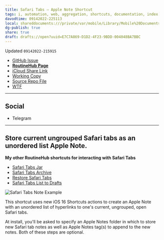 ```yaml
---
title: Safari Tabs ⇨ Apple Note Shortcut
tags: i, automation, web, aggregation, shortcuts, documentation, index
davodtime: 09142022-225113
local: shareddocuments:///private/var/mobile/Library/Mobile%20Documents/iCloud~md~obsidian/Documents/OBSHIDDIAN/drafts/E7C7A869-D1D2-4F23-9BDD-004048BA7BBC.md
dg-publish: true
share: true
draft: drafts://open?uuid=E7C7A869-D1D2-4F23-9BDD-004048BA7BBC
---
```

Updated `09142022-215915`

- [GitHub Issue](https://github.com/extratone/i/issues/259)
- [**RoutineHub Page**](https://routinehub.co/shortcut/12975)
- [iCloud Share Link](https://www.icloud.com/shortcuts/86d225f741694a12a3282caa9bc70e5f)
- [Working Copy](working-copy://open?repo=i&path=shortcuts&mode=content)
- [Source Repo File](https://github.com/extratone/i/blob/main/shortcuts/SafariTabs-AppleNote.shortcut)
- [WTF](https://davidblue.wtf/drafts/E7C7A869-D1D2-4F23-9BDD-004048BA7BBC.html)

---

## Social

- Telegram

---

## Store current ungrouped Safari tabs as an unordered list Apple Note.

**My other RoutineHub shortcuts for interacting with Safari Tabs**

- [Safari Tabs Jar](https://www.icloud.com/shortcuts/03c799fe224d4dfab77e41ab05c35e92)
- [Safari Tabs Archive](https://www.icloud.com/shortcuts/54e6dc4c9e4a491db61217abec52dd32)
- [Restore Safari Tabs](https://www.icloud.com/shortcuts/3210fb87a1b54202914ac9895bb10697)
- [Safari Tabs List to Drafts](https://www.icloud.com/shortcuts/f50474c6f7424b088f3994d9712cc3e4)

![Safari Tabs Note Example](https://user-images.githubusercontent.com/43663476/190302280-2374d869-e476-4fd6-8476-b0bdb7bb3118.png)

This shortcut uses new iOS 16 Shortcuts actions to create an Apple Note with an unordered list of hyperlinks to one's current, ungrouped, open Safari tabs.

At install, you'll be asked to specify an Apple Notes folder in which to store new Safari tab notes as well as Apple Notes tag(s) to append to the new notes. Both of these steps are optional.	